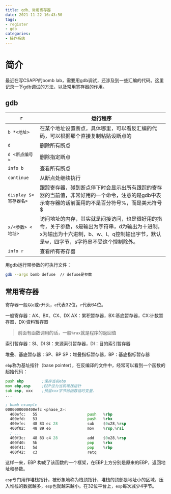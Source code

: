 ```yaml
---
title: gdb、常用寄存器
date: 2021-11-22 16:43:50
tags: 
- register
- gdb
categories:
- 操作系统
---
```






# 简介

最近在写CSAPP的bomb lab，需要用gdb调试，还涉及到一些汇编的代码。这里记录一下gdb调试的方法，以及常用寄存器的作用。

<!-- more -->

## gdb

| `r`                   | 运行程序                                                     |
| --------------------- | ------------------------------------------------------------ |
| `b *<地址>`           | 在某个地址设置断点，具体哪里，可以看反汇编的代码，可以根据那个直接复制粘贴设断点的 |
| `d`                   | 删除所有断点                                                 |
| `d <断点编号>`        | 删除指定断点                                                 |
| `info b`              | 查看所有断点                                                 |
| `continue`            | 从断点处继续执行                                             |
| `display $<寄存器名>` | 跟踪寄存器，碰到断点停下时会显示出所有跟踪的寄存器的当前值，非常好用的一个命令，注意的是gdb中表示寄存器的话前面用的不是百分符号%，而是美元符号$ |
| `x/<参数> <地址>`     | 访问地址的内存，其实就是间接访问，也是很好用的指令，关于参数，s是输出为字符串，d为输出为十进制，x为输出为十六进制，b、w、l、q控制输出字节，默认是w，四字节，s字符串不受这个控制除外。 |
| `info r`              | 查看所有寄存器                                               |

用gdb运行带参数的可执行文件：

```bash
gdb --args bomb defuse	// defuse是参数
```



## 常用寄存器

寄存器一般以`e`或`r`开头，`e`代表32位，`r`代表64位。



一般寄存器：AX、BX、CX、DX
AX：累积暂存器，BX:基底暂存器，CX:计数暂存器，DX:资料暂存器

> 前面有函数调用的话，一般`%rax`就是程序的返回值

索引暂存器：SI、DI
SI：来源索引暂存器，DI：目的索引暂存器

堆叠、基底暂存器：SP、BP
SP：堆叠指标暂存器，BP：基底指标暂存器



`ebp`称为基址指针（base pointer），在反编译的文件中，经常可以看到一个函数的起始代码：

```asm
push ebp 		;保存当前ebp
mov ebp,esp 	;EBP设为当前堆栈指针
sub esp, xxx 	;预留xxx字节给函数临时变量.
...

; bomb example
0000000000400efc <phase_2>:
  400efc:	55                   	push   %rbp
  400efd:	53                   	push   %rbx
  400efe:	48 83 ec 28          	sub    $0x28,%rsp
  400f02:	48 89 e6             	mov    %rsp,%rsi
  ; ...
  400f3c:	48 83 c4 28          	add    $0x28,%rsp
  400f40:	5b                   	pop    %rbx
  400f41:	5d                   	pop    %rbp
  400f42:	c3                   	retq   
```

这样一来，EBP 构成了该函数的一个框架，在EBP上方分别是原来的EBP，返回地址和参数。



`esp`专门用作堆栈指针，被形象地称为栈顶指针，堆栈的顶部是地址小的区域，压入堆栈的数据越多，`esp`也就越来越小。在32位平台上，`esp`每次减少4字节。
